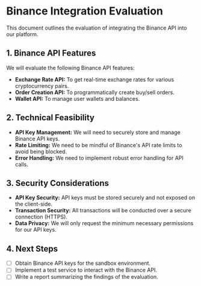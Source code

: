 # Binance Integration Evaluation

This document outlines the evaluation of integrating the Binance API into our platform.

## 1. Binance API Features

We will evaluate the following Binance API features:

*   **Exchange Rate API:** To get real-time exchange rates for various cryptocurrency pairs.
*   **Order Creation API:** To programmatically create buy/sell orders.
*   **Wallet API:** To manage user wallets and balances.

## 2. Technical Feasibility

*   **API Key Management:** We will need to securely store and manage Binance API keys.
*   **Rate Limiting:** We need to be mindful of Binance's API rate limits to avoid being blocked.
*   **Error Handling:** We need to implement robust error handling for API calls.

## 3. Security Considerations

*   **API Key Security:** API keys must be stored securely and not exposed on the client-side.
*   **Transaction Security:** All transactions will be conducted over a secure connection (HTTPS).
*   **Data Privacy:** We will only request the minimum necessary permissions for our API keys.

## 4. Next Steps

*   [ ] Obtain Binance API keys for the sandbox environment.
*   [ ] Implement a test service to interact with the Binance API.
*   [ ] Write a report summarizing the findings of the evaluation.
